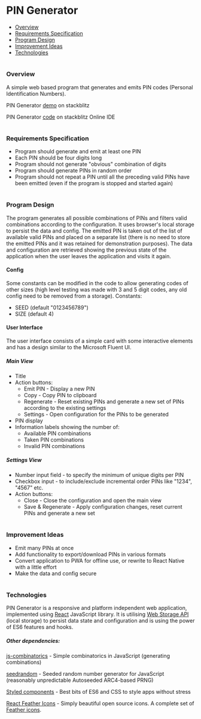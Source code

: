  # PIN Generator
 
 - [Overview](#overview)
 - [Requirements Specification](#requirements)
 - [Program Design](#design)
 - [Improvement Ideas](#improvement)
 - [Technologies](#technology)
#

### <div id="overview">Overview</div>
A simple web based program that generates and emits PIN codes (Personal Identification
Numbers).

PIN Generator [demo](https://pintest.stackblitz.io/) on stackblitz  

PIN Generator [code](https://stackblitz.com/edit/pintest) on stackblitz Online IDE
#

### <div id="requirements">Requirements Specification</div>

 - Program should generate and emit at least one PIN
 - Each PIN should be four digits long
 - Program should not generate "obvious" combination of digits
 - Program should generate PINs in random order
 - Program should not repeat a PIN until all the preceding valid PINs have been
emitted (even if the program is stopped and started again)
#

### <div id="design">Program Design</div>

The program generates all possible combinations of PINs and filters valid combinations according to the configuration. It uses browser's local storage to persist the data and config. The emitted PIN is taken out of the list of available valid PINs and placed on a separate list (there is no need to store the emitted PINs and it was retained for demonstration purposes). The data and configuration are retrieved showing the previous state of the application when the user leaves the application and visits it again.

#### Config
Some constants can be modified in the code to allow generating codes of other sizes (high level testing was made with 3 and 5 digit codes, any old config need to be removed from a storage).
Constants:

 - SEED (default "0123456789")
 - SIZE (default 4)

#### User Interface
The user interface consists of a simple card with some interactive elements and has a design similar to the Microsoft Fluent UI.

##### Main View
 - Title
 - Action buttons:
	 - Emit PIN - Display a new PIN
	 - Copy - Copy PIN to clipboard
	 - Regenerate - Reset existing PINs and generate a new set of PINs according to the existing settings
	 - Settings - Open configuration for the PINs to be generated
 - PIN display
 - Information labels showing the number of:
	 - Available PIN combinations
	 - Taken PIN combinations
	 - Invalid PIN combinations
##### Settings View
 - Number input field - to specify the minimum of unique digits per PIN
 - Checkbox input - to include/exclude incremental order PINs like "1234", "4567" etc.
 - Action buttons:
	 - Close - Close the configuration and open the main view
	 - Save & Regenerate - Apply configuration changes, reset current PINs and generate a new set
#


### <div id="improvement">Improvement Ideas</div>

 - Emit many PINs at once
 - Add functionality to export/download PINs in various formats
 - Convert application to PWA for offline use, or rewrite to React Native with a little effort
 - Make the data and config secure
#

### <div id="technology">Technologies</div>

PIN Generator is a responsive and platform independent web application, implemented using [React](https://reactjs.org/) JavaScript library. It is utilising [Web Storage API](https://developer.mozilla.org/en-US/docs/Web/API/Web_Storage_API) (local storage) to persist data state and configuration and is using the power of ES6 features and hooks.
##### Other dependencies:
[js-combinatorics](https://github.com/dankogai/js-combinatorics) - Simple combinatorics in JavaScript (generating combinations)

[seedrandom](https://github.com/davidbau/seedrandom) - Seeded random number generator for JavaScript (reasonably unpredictable Autoseeded ARC4-based PRNG)

[Styled components](https://styled-components.com/) - Best bits of ES6 and CSS to style apps without stress

[React Feather Icons](https://github.com/feathericons/react-feather) - Simply beautiful open source icons. A complete set of [Feather icons](https://feathericons.com/).

